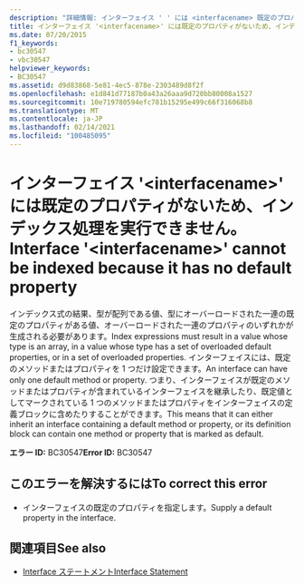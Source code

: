```yaml
---
description: "詳細情報: インターフェイス ' ' には <interfacename> 既定のプロパティがないため、インデックスを作成できません。"
title: インターフェイス '<interfacename>' には既定のプロパティがないため、インデックス処理を実行できません。
ms.date: 07/20/2015
f1_keywords:
- bc30547
- vbc30547
helpviewer_keywords:
- BC30547
ms.assetid: d9d83868-5e81-4ec5-878e-2303489d8f2f
ms.openlocfilehash: e1d841d77187b0a43a26aaa9d720bb80008a1527
ms.sourcegitcommit: 10e719780594efc781b15295e499c66f316068b8
ms.translationtype: MT
ms.contentlocale: ja-JP
ms.lasthandoff: 02/14/2021
ms.locfileid: "100485095"
---
```

# <a name="interface-interfacename-cannot-be-indexed-because-it-has-no-default-property"></a><span data-ttu-id="792c5-103">インターフェイス '\<interfacename>' には既定のプロパティがないため、インデックス処理を実行できません。</span><span class="sxs-lookup"><span data-stu-id="792c5-103">Interface '\<interfacename>' cannot be indexed because it has no default property</span></span>

<span data-ttu-id="792c5-104">インデックス式の結果、型が配列である値、型にオーバーロードされた一連の既定のプロパティがある値、オーバーロードされた一連のプロパティのいずれかが生成される必要があります。</span><span class="sxs-lookup"><span data-stu-id="792c5-104">Index expressions must result in a value whose type is an array, in a value whose type has a set of overloaded default properties, or in a set of overloaded properties.</span></span> <span data-ttu-id="792c5-105">インターフェイスには、既定のメソッドまたはプロパティを 1 つだけ設定できます。</span><span class="sxs-lookup"><span data-stu-id="792c5-105">An interface can have only one default method or property.</span></span> <span data-ttu-id="792c5-106">つまり、インターフェイスが既定のメソッドまたはプロパティが含まれているインターフェイスを継承したり、既定値としてマークされている 1 つのメソッドまたはプロパティをインターフェイスの定義ブロックに含めたりすることができます。</span><span class="sxs-lookup"><span data-stu-id="792c5-106">This means that it can either inherit an interface containing a default method or property, or its definition block can contain one method or property that is marked as default.</span></span>  
  
 <span data-ttu-id="792c5-107">**エラー ID:** BC30547</span><span class="sxs-lookup"><span data-stu-id="792c5-107">**Error ID:** BC30547</span></span>  
  
## <a name="to-correct-this-error"></a><span data-ttu-id="792c5-108">このエラーを解決するには</span><span class="sxs-lookup"><span data-stu-id="792c5-108">To correct this error</span></span>  
  
- <span data-ttu-id="792c5-109">インターフェイスの既定のプロパティを指定します。</span><span class="sxs-lookup"><span data-stu-id="792c5-109">Supply a default property in the interface.</span></span>  
  
## <a name="see-also"></a><span data-ttu-id="792c5-110">関連項目</span><span class="sxs-lookup"><span data-stu-id="792c5-110">See also</span></span>

- [<span data-ttu-id="792c5-111">Interface ステートメント</span><span class="sxs-lookup"><span data-stu-id="792c5-111">Interface Statement</span></span>](../language-reference/statements/interface-statement.md)
